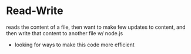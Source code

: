 Read-Write
==========

reads the content of a file, then want to make few updates to content, and then write that content to another file w/ node.js

- looking for ways to make this code more efficient 
